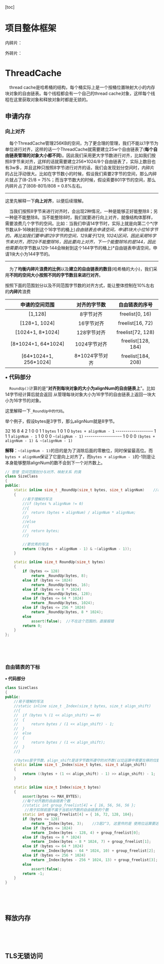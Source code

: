 [toc]

# 项目整体框架



内碎片：

外碎片：





# ThreadCache

&emsp;thread cache是哈希桶的结构，每个桶实际上是一个按桶位置映射大小的内存块对象的自由链表。每个线程都会有一个自己的thread cache对象，这样每个线程在这里获取对象和释放对象时都是无锁的。





## 申请内存

### 向上对齐

&emsp;每个ThreadCache管理256KB的空间，为了更合理的管理，我们不能以1字节为单位进行对齐，这样的话一个ThreadCache就需要建立25w个自由链表了(**每个自由链表管理的对象大小都不同**)。因此我们采用更大字节数进行对齐，比如我们按照8字节来对齐，这样的话就需要建立256\*1024/8个自由链表了，实际上数目也有3w多，并且这种只按照8字节进行对齐的话，我们会发现划分空间时，内碎片的占比浮动很大。比如在字节数小的时候，假设我们索要2字节的空间，那么内碎片就占了(8-2)/8 = 75%；而当字节数大的时候，假设索要801字节的空间，那么内碎片占了(808-801)/808 = 0.8%左右。

---

这里先解释一下**向上对齐**，以便后续理解。

&emsp;当我们按照8字节来进行对齐时，会出现2种情况，一种是能够正好能整除8；另一种是不能整除8。当不能整除8时，我们就要进行向上对齐，就像结构体那样，需要浪费几个字节的空间。比如：当我们申请14字节时，实际上就是向第二个*(字节数从9-16映射到这个16字节的桶上)*自由链表去申请空间，申请1块大小位16字节的。再比如我们要申请129字节的空间，129属于[129, 1024]区间，因此采用16字节来对齐，而129不能整除16，因此要向上对齐，下一个能整除16的是144，因此他需要向*(字节数从129-144会映射到这个144字节的桶上)*自由链表申请空间，申请1块大小为144字节的。

---

&emsp;为了**均衡内碎片浪费的比例**以及**建立的自由链表的数目**(哈希桶的大小)，我们采用**不同的空间大小按照不同的字节数目来进行对齐**。

按照下面的范围划分以及不同范围字节数的对齐方式，能让整体控制在10%左右的**内碎片**浪费

|     申请的空间范围      |  对齐的字节数   |   自由链表的序号   |
| :---------------------: | :-------------: | :----------------: |
|         [1,128]         |    8字节对齐    |  freelist[0, 16)   |
|      [128+1, 1024]      |   16字节对齐    |  freelist[16, 72)  |
|    [1024+1, 8\*1024]    |   128字节对齐   | freelist[72, 128)  |
|  [8\*1024+1, 64\*1024]  |  1024字节对齐   | freelist[128, 184) |
| [64\*1024+1, 256\*1024] | 8\*1024字节对齐 | freelist[184, 208) |



**<font size="4">• 代码部分</font>**

&emsp;``RoundUp()``计算的是"**对齐到每块对象的大小为alignNum的自由链表上**"。比如14字节经计算后就会返回 从管理每块对象大小为16字节的自由链表上返回一块大小为16字节的对象。

这里解释一下``_RoundUp中的代码``。

举个例子，假设bytes是3字节，那么alignNum就是8字节。

32 16 8 4 2 1
      0 0 1 1      ``bytes``
      1 0 1 0      ``bytes + alignNum - 1``
\-------------------
        1 1 1	  ``alignNum - 1``
      1 0 0 0      ``~(aligNum - 1)``
\-------------------
      1 0 0 0      ``(bytes + alignNum - 1) & ~(alignNum - 1)``

**解释**：``~(alignNum - 1)``的目的是为了消除后面的零散位，同时保留最高位。而``bytes + alignNum``保证了它是向上对齐了，而``bytes + alignNum - 1``的-1则是让本身能够整除alignNum的数不会到下一个对齐数上。

```cpp
// 管理 空间范围划分与对齐、映射关系 的类
class SizeClass
{
public:
	static inline size_t _RoundUp(size_t bytes, size_t alignNum)	//align对齐数
	{
		//易于理解的写法
		//if (bytes % alignNum != 0)
		//{
		//	return (bytes + alignNum) / alignNum * alignNum;
		//}
		//else
		//{
		//	return bytes;
		//}

		//更优秀的写法
		return ((bytes + alignNum - 1) & ~(alignNum - 1));
	}

	static inline size_t RoundUp(size_t bytes)
	{
		if (bytes <= 128)
			return _RoundUp(bytes, 8);
		else if (bytes <= 1024)
			return _RoundUp(bytes, 16);
		else if (bytes <= 8 * 1024)
			return _RoundUp(bytes, 128);
		else if (bytes <= 64 * 1024)
			return _RoundUp(bytes, 1024);
		else if (bytes <= 256 * 1024)
			return _RoundUp(bytes, 8 * 1024);
		else
			assert(false);	//不在这个范围的，直接报错
        return 0;
	}
};
```

&emsp;

&emsp;

### 自由链表的下标









**• 代码部分**

```cpp
class SizeClass
{
public:
	//易于理解的写法
	//static inline size_t _Index(size_t bytes, size_t align_shift)
	//{
	//	if (bytes % (1 << align_shift) == 0)
	//	{
	//		return bytes / (1 << align_shift) - 1;
	//	}
	//	else
	//	{
	//		return bytes / (1 << align_shift);
	//	}
	//}

	//bytes是字节数，align_shift是该字节数所遵守的对齐数(以位运算中需要左移的位数表示)
	static inline size_t _Index(size_t bytes, size_t align_shift)
	{
		return ((bytes + (1 << align_shift) - 1) >> align_shift) - 1;
	}

	static inline size_t Index(size_t bytes)
	{
		assert(bytes <= MAX_BYTES);
		//每个对齐数的自由链表个数
		//static int group_freelist[4] = { 16, 56, 56, 56 };
         //用于扣除前面不属于当前对齐数的自由链表的个数
		static int group_freelist[4] = { 16, 72, 128, 184};
		if (bytes <= 128)
			return _Index(bytes, 3);	//3是2^3, 这里传的是 使用位运算要达到对齐数需要左移的位数
		else if (bytes <= 1024)
			return _Index(bytes - 128, 4) + group_freelist[0];
		else if (bytes <= 8 * 1024)
			return _Index(bytes - 8 * 1024, 7) + group_freelist[1];
		else if (bytes <= 64 * 1024)
			return _Index(bytes - 64 * 1024, 10) + group_freelist[2];
		else if (bytes <= 256 * 1024)
			return _Index(bytes - 256 * 1024, 13) + group_freelist[3];
		else
			assert(false);
		return -1;
	}
}
```



&emsp;

&emsp;

## 释放内存









&emsp;

&emsp;

## TLS无锁访问




















